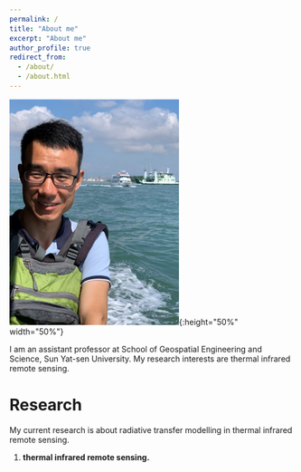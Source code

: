 ```yaml
---
permalink: /
title: "About me"
excerpt: "About me"
author_profile: true
redirect_from: 
  - /about/
  - /about.html
---
```

![photo_graph](../images/photo_graph.png){:height="50%" width="50%"}

I am an assistant professor at School of Geospatial Engineering and Science, Sun Yat-sen University. My research interests are thermal infrared remote sensing.

Research
======
My current research is about radiative transfer modelling in thermal infrared remote sensing. 


1. **thermal infrared remote sensing.**
